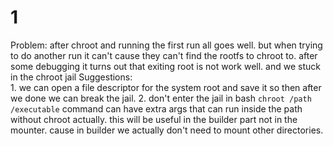 # 1 
Problem:
    after chroot and running the first run all goes well. but when trying to do another run it can't cause they can't find the rootfs to chroot to. after some debugging it turns out that exiting root is not work well. and we stuck in the chroot jail
Suggestions:    
    1. we can open a file descriptor for the system root and save it so then after we done we can break the jail.
    2. don't enter the jail in bash `chroot /path /executable` command can have extra args that can run inside the path without chroot actually. this will be useful in the builder part not in the mounter. cause in builder we actually don't need to mount other directories.